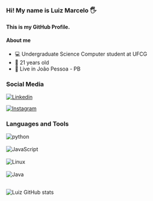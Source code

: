 
### Hi! My name is Luiz Marcelo 🖐️

#### This is my GitHub Profile.

#### About me

- 💻 Undergraduate Science Computer student at UFCG
- 🎈 21 years old
- 📍 Live in João Pessoa - PB

### Social Media

[![Linkedin](https://img.shields.io/badge/LinkedIn-0077B5?style=for-the-badge&logo=linkedin&logoColor=white)](https://www.linkedin.com/school/universidade-federal-de-campina-grande/)

[![Instagram](https://img.shields.io/badge/Instagram-E4405F?style=for-the-badge&logo=instagram&logoColor=white)](https://www.instagram.com/_marcelorborges/)

### Languages and Tools

<div style="display: inlineblock">
    <img align= "center" alt="python" src="https://img.shields.io/badge/Python-14354C?style=for-the-badge&logo=python&logoColor=white">
</div>

<div style="display: inlineblock"><br/>
    <img align= "center" alt="JavaScript" src="https://img.shields.io/badge/JavaScript-F7DF1E?style=for-the-badge&logo=javascript&logoColor=black">
</div>

<div style="display: inlineblock"><br/>
    <img align= "center" alt="Linux" src="https://img.shields.io/badge/Linux-FCC624?style=for-the-badge&logo=linux&logoColor=black">
</div>

<div style="display: inlineblock"><br/>
    <img align= "center" alt="Java" src="https://img.shields.io/badge/Java-ED8B00?style=for-the-badge&logo=openjdk&logoColor=white">
</div></br>

![Luiz GitHub stats](https://github-readme-stats.vercel.app/api?username=mopacelo1&show_icons=true&theme=radical)
